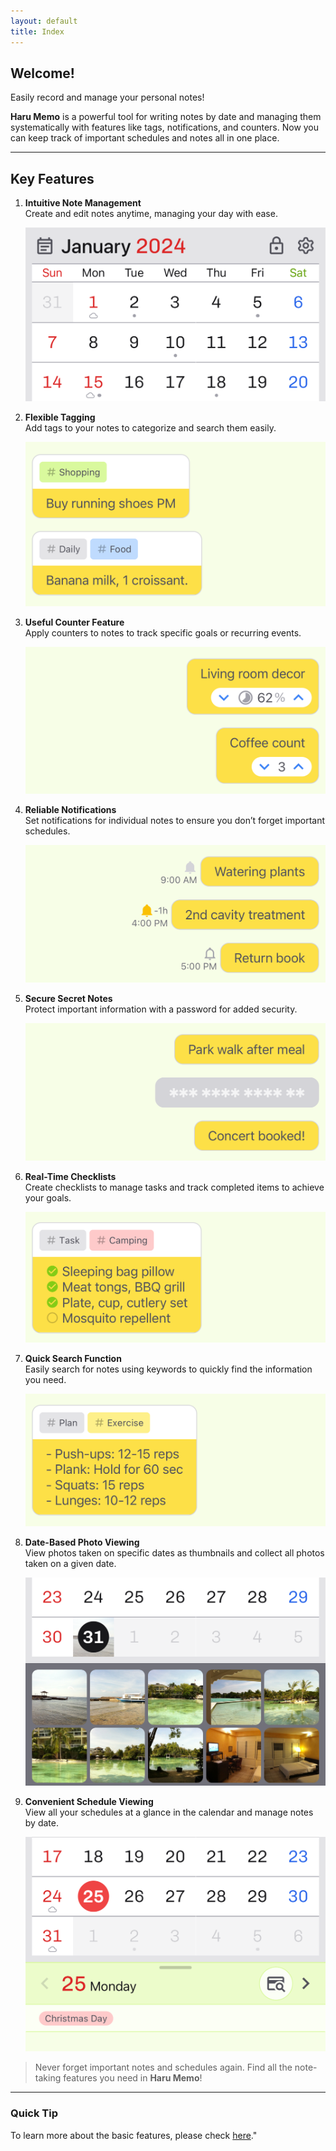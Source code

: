 ```yaml
---
layout: default
title: Index
---
```


## Welcome!

Easily record and manage your personal notes!

**Haru Memo** is a powerful tool for writing notes by date and managing them systematically with features like tags, notifications, and counters. Now you can keep track of important schedules and notes all in one place.

---

## Key Features

1.  **Intuitive Note Management**  
    Create and edit notes anytime, managing your day with ease.

    <img src="../images/en/index_1.png">

2.  **Flexible Tagging**  
    Add tags to your notes to categorize and search them easily.

    <img src="../images/en/index_2.png">

3.  **Useful Counter Feature**  
    Apply counters to notes to track specific goals or recurring events.

    <img src="../images/en/index_3.png">

4.  **Reliable Notifications**  
    Set notifications for individual notes to ensure you don’t forget important schedules.

    <img src="../images/en/index_4.png">

5.  **Secure Secret Notes**  
    Protect important information with a password for added security.

    <img src="../images/en/index_5.png">

6.  **Real-Time Checklists**  
    Create checklists to manage tasks and track completed items to achieve your goals.

    <img src="../images/en/index_6.png">

7.  **Quick Search Function**  
    Easily search for notes using keywords to quickly find the information you need.

    <img src="../images/en/index_7.png">

8.  **Date-Based Photo Viewing**  
    View photos taken on specific dates as thumbnails and collect all photos taken on a given date.

    <img src="../images/en/index_8.png">

9.  **Convenient Schedule Viewing**  
    View all your schedules at a glance in the calendar and manage notes by date.

    <img src="../images/en/index_9.png">

> Never forget important notes and schedules again. Find all the note-taking features you need in **Haru Memo**!

---

### Quick Tip

To learn more about the basic features, please check [here](support)."
